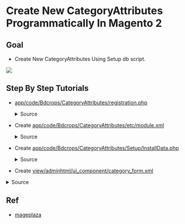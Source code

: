 #  Create New CategoryAttributes Programmatically In Magento 2


## Goal
- Create New CategoryAttributes Using Setup db script.

![](docs/attributeSet.png)


## Step By Step Tutorials

- [app/code/Bdcrops/CategoryAttributes/registration.php](registration.php)

    <details><summary>Source</summary>

      ```
      <?php
          \Magento\Framework\Component\ComponentRegistrar::register(
              \Magento\Framework\Component\ComponentRegistrar::MODULE,
              'Bdcrops_CategoryAttributes',
              __DIR__
          );
      ```
    </details>


- Create [app/code/Bdcrops/CategoryAttributes/etc/module.xml](etc/module.xml)

  <details><summary>Source</summary>

      ```
      <?xml version="1.0"?>
      <config xmlns:xsi="http://www.w3.org/2001/XMLSchema-instance" xsi:noNamespaceSchemaLocation="urn:magento:framework:Module/etc/module.xsd">
      <module name="Bdcrops_CategoryAttributes" setup_version="1.0.0"/>
      </config>

      ```
  </details>

- Create [app/code/Bdcrops/CategoryAttributes/Setup/InstallData.php](Setup/InstallData.php)

  <details><summary>Source</summary>

      ```
      <?php
      namespace Bdcrops\CustomerAttribute\Setup;

      use Magento\Framework\Setup\InstallDataInterface;
      use Magento\Framework\Setup\ModuleContextInterface;
      use Magento\Framework\Setup\ModuleDataSetupInterface;
      use Magento\Eav\Setup\EavSetupFactory;

      class InstallData implements InstallDataInterface
      {

      	private $eavSetupFactory;

      	public function __construct(EavSetupFactory $eavSetupFactory)
      	{
      		$this->eavSetupFactory = $eavSetupFactory;
      	}

      	public function install(
      		ModuleDataSetupInterface $setup,
      		ModuleContextInterface $context
      	)
      	{
      		$eavSetup = $this->eavSetupFactory->create(['setup' => $setup]);

      		$eavSetup->addAttribute(
      			\Magento\Catalog\Model\Category::ENTITY,
      			'bdc_new_attribute',
      			[
      				'type'         => 'varchar',
      				'label'        => 'Bdcrops Attribute',
      				'input'        => 'text',
      				'sort_order'   => 100,
      				'source'       => '',
      				'global'       => 1,
      				'visible'      => true,
      				'required'     => false,
      				'user_defined' => false,
      				'default'      => null,
      				'group'        => '',
      				'backend'      => ''
      			]
      		);
      	}
      }
      ```
  </details>

- Create [view/adminhtml/ui_component/category_form.xml](view/adminhtml/ui_component/category_form.xml)

<details><summary>Source</summary>

    ```
    <?xml version="1.0" ?>
    <form xmlns:xsi="http://www.w3.org/2001/XMLSchema-instance" xsi:noNamespaceSchemaLocation="urn:magento:module:Magento_Ui:etc/ui_configuration.xsd">
        <fieldset name="general">
            <field name="bdc_new_attribute">
                <argument name="data" xsi:type="array">
                    <item name="config" xsi:type="array">
                        <item name="required" xsi:type="boolean">false</item>
                        <item name="validation" xsi:type="array">
                            <item name="required-entry" xsi:type="boolean">false</item>
                        </item>
                        <item name="sortOrder" xsi:type="number">333</item>
                        <item name="dataType" xsi:type="string">string</item>
                        <item name="formElement" xsi:type="string">input</item>
                        <item name="label" translate="true" xsi:type="string">Bdcrops new attribute</item>
                    </item>
                </argument>
            </field>
        </fieldset>
    </form>


    ```
</details>


## Ref

- [mageplaza](https://www.mageplaza.com/devdocs/magento-2-category-attributes-programmatically/)
